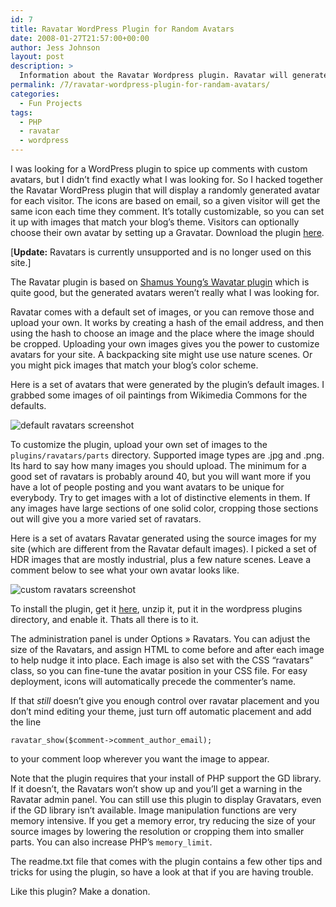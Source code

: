 ```yaml
---
id: 7
title: Ravatar WordPress Plugin for Random Avatars
date: 2008-01-27T21:57:00+00:00
author: Jess Johnson
layout: post
description: >
  Information about the Ravatar Wordpress plugin. Ravatar will generate random, custom avatars for commenters on a Wordpress blog.
permalink: /7/ravatar-wordpress-plugin-for-randam-avatars/
categories:
  - Fun Projects
tags:
  - PHP
  - ravatar
  - wordpress
---
```

I was looking for a WordPress plugin to spice up comments with custom avatars, but I didn&#8217;t find exactly what I was looking for. So I hacked together the Ravatar WordPress plugin that will display a randomly generated avatar for each visitor. The icons are based on email, so a given visitor will get the same icon each time they comment. It&#8217;s totally customizable, so you can set it up with images that match your blog&#8217;s theme. Visitors can optionally choose their own avatar by setting up a Gravatar. Download the plugin [here](http://downloads.wordpress.org/plugin/ravatar.zip "ravatar plugin").<!--more-->

[**Update:** Ravatars is currently unsupported and is no longer used on this site.] 

The Ravatar plugin is based on [Shamus Young&#8217;s Wavatar plugin](http://www.shamusyoung.com/twentysidedtale/?p=1462) which is quite good, but the generated avatars weren&#8217;t really what I was looking for.

Ravatar comes with a default set of images, or you can remove those and upload your own. It works by creating a hash of the email address, and then using the hash to choose an image and the place where the image should be cropped. Uploading your own images gives you the power to customize avatars for your site. A backpacking site might use use nature scenes. Or you might pick images that match your blog&#8217;s color scheme.

Here is a set of avatars that were generated by the plugin&#8217;s default images. I grabbed some images of oil paintings from Wikimedia Commons for the defaults.

![default ravatars screenshot](http://grokcode.com/images/screenshot-1.jpg)

To customize the plugin, upload your own set of images to the `plugins/ravatars/parts` directory. Supported image types are .jpg and .png. Its hard to say how many images you should upload. The minimum for a good set of ravatars is probably around 40, but you will want more if you have a lot of people posting and you want avatars to be unique for everybody. Try to get images with a lot of distinctive elements in them. If any images have large sections of one solid color, cropping those sections out will give you a more varied set of ravatars.

Here is a set of avatars Ravatar generated using the source images for my site (which are different from the Ravatar default images). I picked a set of HDR images that are mostly industrial, plus a few nature scenes. Leave a comment below to see what your own avatar looks like.

![custom ravatars screenshot](http://grokcode.com/images/ravatars.jpg)

To install the plugin, get it [here](http://downloads.wordpress.org/plugin/ravatar.zip "ravatar plugin"), unzip it, put it in the wordpress plugins directory, and enable it. Thats all there is to it.

The administration panel is under Options » Ravatars. You can adjust the size of the Ravatars, and assign HTML to come before and after each image to help nudge it into place. Each image is also set with the CSS &#8220;ravatars&#8221; class, so you can fine-tune the avatar position in your CSS file. For easy deployment, icons will automatically precede the commenter&#8217;s name.

If that _still_ doesn&#8217;t give you enough control over ravatar placement and you don&#8217;t mind editing your theme, just turn off automatic placement and add the line

<pre><code class="language-php">ravatar_show($comment-&gt;comment_author_email);</code></pre>

to your comment loop wherever you want the image to appear.

Note that the plugin requires that your install of PHP support the GD library. If it doesn&#8217;t, the Ravatars won&#8217;t show up and you&#8217;ll get a warning in the Ravatar admin panel. You can still use this plugin to display Gravatars, even if the GD library isn&#8217;t available. Image manipulation functions are very memory intensive. If you get a memory error, try reducing the size of your source images by lowering the resolution or cropping them into smaller parts. You can also increase PHP&#8217;s `memory_limit`.

The readme.txt file that comes with the plugin contains a few other tips and tricks for using the plugin, so have a look at that if you are having trouble.

Like this plugin? Make a donation.
